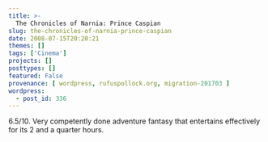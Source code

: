 ```yaml
---
title: >-
  The Chronicles of Narnia: Prince Caspian
slug: the-chronicles-of-narnia-prince-caspian
date: 2008-07-15T20:20:21
themes: []
tags: ['Cinema']
projects: []
posttypes: []
featured: False
provenance: [ wordpress, rufuspollock.org, migration-201703 ]
wordpress:
  - post_id: 336
---
```


6.5/10. Very competently done adventure fantasy that entertains effectively for its 2 and a quarter hours.

